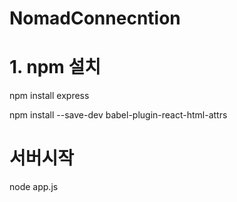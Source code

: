 # NomadConnecntion

# 1. npm 설치

npm install express

npm install --save-dev babel-plugin-react-html-attrs


# 서버시작
node app.js

